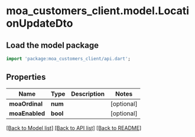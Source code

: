 # moa_customers_client.model.LocationUpdateDto

## Load the model package
```dart
import 'package:moa_customers_client/api.dart';
```

## Properties
Name | Type | Description | Notes
------------ | ------------- | ------------- | -------------
**moaOrdinal** | **num** |  | [optional] 
**moaEnabled** | **bool** |  | [optional] 

[[Back to Model list]](../README.md#documentation-for-models) [[Back to API list]](../README.md#documentation-for-api-endpoints) [[Back to README]](../README.md)


